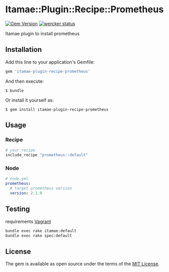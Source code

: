 # Itamae::Plugin::Recipe::Prometheus

[![Gem Version](https://badge.fury.io/rb/itamae-plugin-recipe-prometheus.svg)](https://badge.fury.io/rb/itamae-plugin-recipe-prometheus)
[![wercker status](https://app.wercker.com/status/94c3dcbb718fab8480d75172cba4f9de/m/master "wercker status")](https://app.wercker.com/project/byKey/94c3dcbb718fab8480d75172cba4f9de)

Itamae plugin to install prometheus

## Installation

Add this line to your application's Gemfile:

```ruby
gem 'itamae-plugin-recipe-prometheus'
```

And then execute:

    $ bundle

Or install it yourself as:

    $ gem install itamae-plugin-recipe-prometheus

## Usage

### Recipe

```ruby
# your recipe
include_recipe "prometheus::default"
```

### Node

```yaml
# node.yml
prometheus:
  # target prometheus version
  version: 2.1.0
```

## Testing

requirements [Vagrant](https://www.vagrantup.com/)

```sh
bundle exec rake itamae:default
bundle exec rake spec:default
```

## License

The gem is available as open source under the terms of the [MIT License](http://opensource.org/licenses/MIT).
